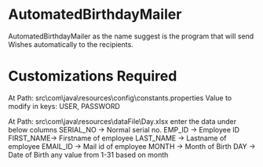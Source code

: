 # AutomatedBirthdayMailer

AutomatedBirthdayMailer as the name suggest is the program that will send Wishes automatically to the recipients.

# Customizations Required
At Path: src\com\java\resources\config\constants.properties
Value to modify in keys: USER, PASSWORD

At Path: src\com\java\resources\dataFile\Day.xlsx enter the data under below columns
SERIAL_NO -> Normal serial no.
EMP_ID    -> Employee ID
FIRST_NAME-> Firstname of employee
LAST_NAME -> Lastname of employee
EMAIL_ID  -> Mail id of employee
MONTH     -> Month of Birth
DAY       -> Date of Birth any value from 1-31 based on month


